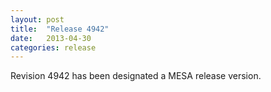 ```yaml
---
layout: post
title:  "Release 4942"
date:   2013-04-30
categories: release
---
```


Revision 4942 has been designated a MESA release version.
